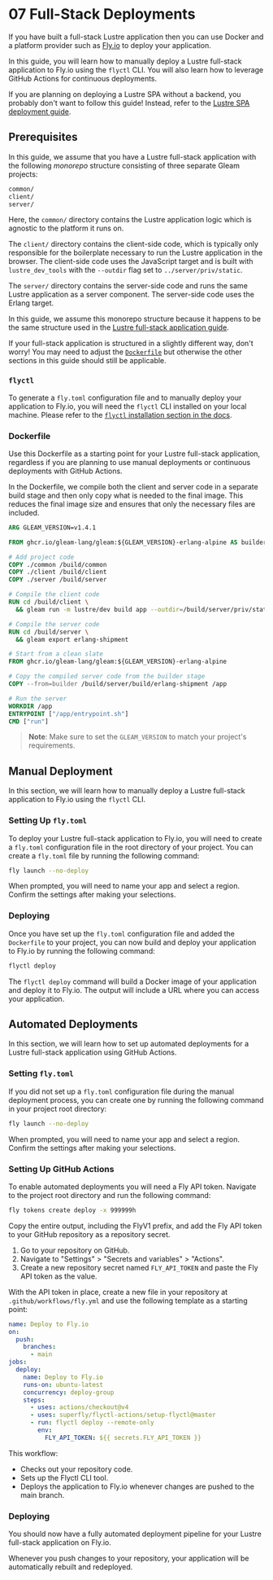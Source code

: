 # 07 Full-Stack Deployments

If you have built a full-stack Lustre application then you can use Docker and a platform provider such as [Fly.io](https://fly.io/) to deploy your application.

In this guide, you will learn how to manually deploy a Lustre full-stack application to Fly.io using the `flyctl` CLI. You will also learn how to leverage GitHub Actions for continuous deployments.

If you are planning on deploying a Lustre SPA without a backend, you probably don't want to follow this guide! Instead, refer to the [Lustre SPA deployment guide](./04-spa-deployments.html).

## Prerequisites

In this guide, we assume that you have a Lustre full-stack application with the following _monorepo_ structure consisting of three separate Gleam projects:

```sh
common/
client/
server/
```

Here, the `common/` directory contains the Lustre application logic which is agnostic to the platform it runs on.

The `client/` directory contains the client-side code, which is typically only responsible for the boilerplate necessary to run the Lustre application in the browser. The client-side code uses the JavaScript target and is built with `lustre_dev_tools` with the `--outdir` flag set to `../server/priv/static`.

The `server/` directory contains the server-side code and runs the same Lustre application as a server component. The server-side code uses the Erlang target.

In this guide, we assume this monorepo structure because it happens to be the same structure used in the [Lustre full-stack application guide](./06-full-stack-applications.html).

If your full-stack application is structured in a slightly different way, don't worry! You may need to adjust the [`Dockerfile`](#dockerfile) but otherwise the other sections in this guide should still be applicable.

### `flyctl`

To generate a `fly.toml` configuration file and to manually deploy your application to Fly.io, you will need the `flyctl` CLI installed on your local machine. Please refer to the [`flyctl` installation section in the docs](https://fly.io/docs/getting-started/installing-flyctl/).

### Dockerfile

Use this Dockerfile as a starting point for your Lustre full-stack application, regardless if you are planning to use manual deployments or continuous deployments with GitHub Actions.

In the Dockerfile, we compile both the client and server code in a separate build stage and then only copy what is needed to the final image. This reduces the final image size and ensures that only the necessary files are included.

```Dockerfile
ARG GLEAM_VERSION=v1.4.1

FROM ghcr.io/gleam-lang/gleam:${GLEAM_VERSION}-erlang-alpine AS builder

# Add project code
COPY ./common /build/common
COPY ./client /build/client
COPY ./server /build/server

# Compile the client code
RUN cd /build/client \
  && gleam run -m lustre/dev build app --outdir=/build/server/priv/static

# Compile the server code
RUN cd /build/server \
  && gleam export erlang-shipment

# Start from a clean slate
FROM ghcr.io/gleam-lang/gleam:${GLEAM_VERSION}-erlang-alpine

# Copy the compiled server code from the builder stage
COPY --from=builder /build/server/build/erlang-shipment /app

# Run the server
WORKDIR /app
ENTRYPOINT ["/app/entrypoint.sh"]
CMD ["run"]
```

> **Note**: Make sure to set the `GLEAM_VERSION` to match your project's requirements.

## Manual Deployment

In this section, we will learn how to manually deploy a Lustre full-stack application to Fly.io using the `flyctl` CLI.

### Setting Up `fly.toml`

To deploy your Lustre full-stack application to Fly.io, you will need to create a `fly.toml` configuration file in the root directory of your project. You can create a `fly.toml` file by running the following command:

```bash
fly launch --no-deploy
```

When prompted, you will need to name your app and select a region. Confirm the settings after making your selections.

### Deploying

Once you have set up the `fly.toml` configuration file and added the `Dockerfile` to your project, you can now build and deploy your application to Fly.io by running the following command:

```bash
flyctl deploy
```

The `flyctl deploy` command will build a Docker image of your application and deploy it to Fly.io. The output will include a URL where you can access your application.

## Automated Deployments

In this section, we will learn how to set up automated deployments for a Lustre full-stack application using GitHub Actions.

### Setting `fly.toml`

If you did not set up a `fly.toml` configuration file during the manual deployment process, you can create one by running the following command in your project root directory:

```bash
fly launch --no-deploy
```

When prompted, you will need to name your app and select a region. Confirm the settings after making your selections.

### Setting Up GitHub Actions

To enable automated deployments you will need a Fly API token. Navigate to the project root directory and run the following command:

```bash
fly tokens create deploy -x 999999h
```

Copy the entire output, including the FlyV1 prefix, and add the Fly API token to your GitHub repository as a repository secret.

1. Go to your repository on GitHub.
2. Navigate to "Settings" > "Secrets and variables" > "Actions".
3. Create a new repository secret named `FLY_API_TOKEN` and paste the Fly API token as the value.

With the API token in place, create a new file in your repository at `.github/workflows/fly.yml` and use the following template as a starting point:

```yaml
name: Deploy to Fly.io
on:
  push:
    branches:
      - main
jobs:
  deploy:
    name: Deploy to Fly.io
    runs-on: ubuntu-latest
    concurrency: deploy-group
    steps:
      - uses: actions/checkout@v4
      - uses: superfly/flyctl-actions/setup-flyctl@master
      - run: flyctl deploy --remote-only
        env:
          FLY_API_TOKEN: ${{ secrets.FLY_API_TOKEN }}

```

This workflow:

- Checks out your repository code.
- Sets up the Flyctl CLI tool.
- Deploys the application to Fly.io whenever changes are pushed to the main branch.


### Deploying

You should now have a fully automated deployment pipeline for your Lustre full-stack application on Fly.io.

Whenever you push changes to your repository, your application will be automatically rebuilt and redeployed.
